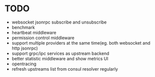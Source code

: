 TODO
======

* websocket jsonrpc subscribe and unsubscribe
* benchmark
* heartbeat middleware
* permission control middleware
* support multiple providers at the same time(eg. both websocket and http jsonrpc)
* support grpc/ipc services as upstream backend
* better statistic middleware and show metrics UI
* opentracing
* refresh upstreams list from consul resolver regularly

